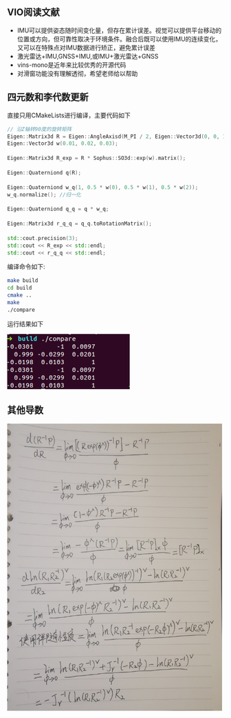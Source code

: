 ## VIO阅读文献

- IMU可以提供姿态随时间变化量，但存在累计误差。视觉可以提供平台移动的位置或方向，但可靠性取决于环境条件。融合后既可以使用IMU的连续变化，又可以在特殊点对IMU数据进行矫正，避免累计误差
- 激光雷达+IMU,GNSS+IMU,或IMU+激光雷达+GNSS
- vins-mono是近年来比较优秀的开源代码
- 对滑窗功能没有理解透彻，希望老师给以帮助

## 四元数和李代数更新

直接只用CMakeLists进行编译，主要代码如下

```C++
// 沿Z轴转90度的旋转矩阵
Eigen::Matrix3d R = Eigen::AngleAxisd(M_PI / 2, Eigen::Vector3d(0, 0, 1)).toRotationMatrix();
Eigen::Vector3d w(0.01, 0.02, 0.03);

Eigen::Matrix3d R_exp = R * Sophus::SO3d::exp(w).matrix();

Eigen::Quaterniond q(R);

Eigen::Quaterniond w_q(1, 0.5 * w(0), 0.5 * w(1), 0.5 * w(2));
w_q.normalize(); //归一化

Eigen::Quaterniond q_q = q * w_q;

Eigen::Matrix3d r_q_q = q_q.toRotationMatrix();

std::cout.precision(3);
std::cout << R_exp << std::endl;
std::cout << r_q_q << std::endl;
```

编译命令如下:

```bash
make build
cd build
cmake ..
make
./compare
```

运行结果如下

<img src="images/02.png" alt="02.png" />

## 其他导数

<img src="images/01.jpeg" alt="01.jpeg" width="500"/>